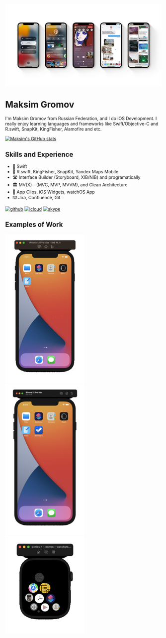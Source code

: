![Design and Development](https://github.com/maksimgromov/maksimgromov/blob/main/banner.png)

# Maksim Gromov
I'm Maksim Gromov from Russian Federation, and I do iOS Development. I really enjoy learning languages and frameworks like Swift/Objective-C and R.swift, SnapKit, KingFisher, Alamofire and etc.

[![Maksim's GitHub stats](https://github-readme-stats.vercel.app/api?username=maksimgromov)](https://github.com/anuraghazra/github-readme-stats)


## Skills and Experience
* 📱 Swift
* 🍮 R.swift, KingFisher, SnapKit, Yandex Maps Mobile
* 🛣 Interface Builder (Storyboard, XIB/NIB) and programatically
* 🏛 MV(X) - (MVC, MVP, MVVM), and Clean Architecture
* 🍏 App Clips, iOS Widgets, watchOS App
* ⌨️ Jira, Confluence, Git.

[<img src='https://cdn.jsdelivr.net/npm/simple-icons@3.0.1/icons/github.svg' alt='github' height='40'>](https://github.com/maksimgromov)  [<img src='https://cdn.jsdelivr.net/npm/simple-icons@3.0.1/icons/icloud.svg' alt='icloud' height='40'>](mgromov@icloud.com)  [<img src='https://cdn.jsdelivr.net/npm/simple-icons@3.0.1/icons/skype.svg' alt='skype' height='40'>](adnotam2)  

## Examples of Work
<img src="https://github.com/maksimgromov/maksimgromov/blob/main/notes.gif" width="256" >
<img src="https://github.com/maksimgromov/maksimgromov/blob/main/reminders.gif" width="256" >
<img src="https://github.com/maksimgromov/maksimgromov/blob/main/watchNotes.gif" width="256" >





